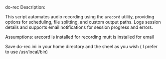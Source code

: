 do-rec
Description:

This script automates audio recording using the `arecord` utility, providing options for scheduling, file splitting, and custom output paths. Logs session details and supports email notifications for session progress and errors.

Assumptions:
arecord is installed for recording
mutt is installed for email

Save do-rec.ini in your home directory and the sheel as you wish ( I prefer to use /usr/local/bin)
